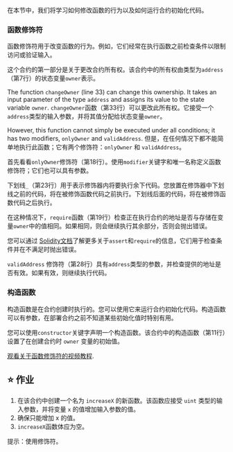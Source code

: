 在本节中，我们将学习如何修改函数的行为以及如何运行合约初始化代码。

### 函数修饰符
函数修饰符用于改变函数的行为。例如，它们经常在执行函数之前检查条件以限制访问或验证输入。

这个合约的第一部分是关于更改合约所有权。该合约中的所有权由类型为`address`（第7行）的状态变量`owner`表示。

The function `changeOwner` (line 33) can change this ownership. It takes an input parameter of the type `address` and assigns its value to the state variable `owner`.
`changeOwner`函数（第33行）可以更改此所有权。它接受一个`address`类型的输入参数，并将其值分配给状态变量`owner`。

However, this function cannot simply be executed under all conditions; it has two modifiers, `onlyOwner` and `validAddress`.
但是，在任何情况下都不能简单地执行此函数；它有两个修饰符：`onlyOwner` 和 `validAddress`。

首先看看`onlyOwner`修饰符（第18行）。使用`modifier`关键字和唯一名称定义函数修饰符；它们也可以具有参数。

下划线`_`（第23行）用于表示修饰器内将要执行余下代码。您放置在修饰器中下划线之前的代码，将在被修饰函数代码之前执行。下划线后面的代码，将在被修饰函数代码之后执行。

在这种情况下，`require`函数（第19行）检查正在执行合约的地址是否与存储在变量`owner`中的值相同。如果相同，则会继续执行其余部分，否则会抛出错误。

您可以通过 <a href="https://docs.soliditylang.org/en/latest/control-structures.html#error-handling-assert-require-revert-and-exceptions" target="_blank">Solidity文档</a>了解更多关于`assert`和`require`的信息，它们用于检查条件并在不满足时抛出错误。

`validAddress` 修饰符（第28行）具有`address`类型的参数，并检查提供的地址是否有效。如果有效，则继续执行代码。

### 构造函数
构造函数是在合约创建时执行的。您可以使用它来运行合约初始化代码。构造函数可以有参数，在部署合约之前不知道某些初始化值时特别有用。

您可以使用`constructor`关键字声明一个构造函数。该合约中的构造函数（第11行）设置了在创建合约时 `owner` 变量的初始值。

<a href="https://www.youtube.com/watch?v=b6FBWsz7VaI" target="_blank">观看关于函数修饰符的视频教程</a>.

## ⭐️ 作业
1. 在该合约中创建一个名为 `increaseX` 的新函数。该函数应接受 `uint` 类型的输入参数，并将变量 `x` 的值增加输入参数的值。
2. 确保只能增加 x 的值。
3. `increaseX`函数体应为空。

提示：使用修饰符。